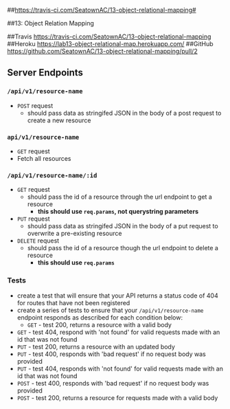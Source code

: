 ##https://travis-ci.com/SeatownAC/13-object-relational-mapping#

##13: Object Relation Mapping

##Travis https://travis-ci.com/SeatownAC/13-object-relational-mapping
##Heroku https://lab13-object-relational-map.herokuapp.com/
##GitHub https://github.com/SeatownAC/13-object-relational-mapping/pull/2

## Server Endpoints
### `/api/v1/resource-name`
* `POST` request
  * should pass data as stringifed JSON in the body of a post request to create a new resource
### `api/v1/resource-name`
* `GET` request
* Fetch all resources
### `/api/v1/resource-name/:id`
* `GET` request
  * should pass the id of a resource through the url endpoint to get a resource
    * **this should use `req.params`, not querystring parameters**
* `PUT` request
  * should pass data as stringifed JSON in the body of a put request to overwrite a pre-existing resource
* `DELETE` request
  * should pass the id of a resource though the url endpoint to delete a resource
    * **this should use `req.params`**

### Tests
* create a test that will ensure that your API returns a status code of 404 for routes that have not been registered
* create a series of tests to ensure that your `/api/v1/resource-name` endpoint responds as described for each condition below:
  * `GET` - test 200, returns a resource with a valid body
 * `GET` - test 404, respond with 'not found' for valid requests made with an id that was not found
 * `PUT` - test 200, returns a resource with an updated body
 * `PUT` - test 400, responds with 'bad request' if no request body was provided
 * `PUT` - test 404, responds with 'not found' for valid requests made with an id that was not found
 * `POST` - test 400, responds with 'bad request' if no request body was provided
 * `POST` - test 200, returns a resource for requests made with a valid body
